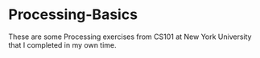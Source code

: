 # Processing-Basics
These are some Processing exercises from CS101 at New York University that I completed in my own time.
